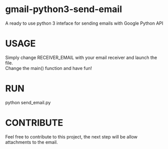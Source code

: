 # gmail-python3-send-email
A ready to use python 3 inteface for sending emails with Google Python API

# USAGE
Simply change RECEIVER_EMAIL with your email receiver and launch the file.
<br>
Change the main() function and have fun!

# RUN
python send_email.py

# CONTRIBUTE
Feel free to contribute to this project, the next step will be allow attachments to the email.
